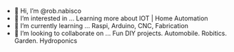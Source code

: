 - 👋 Hi, I’m @rob.nabisco
- 👀 I’m interested in ... Learning more about IOT | Home Automation
- 🌱 I’m currently learning ... Raspi, Arduino, CNC, Fabrication
- 💞️ I’m looking to collaborate on ... Fun DIY projects.  Automobile. Robitics. Garden. Hydroponics

<!---
robertnabisco/robertnabisco is a ✨ special ✨ repository because its `README.md` (this file) appears on your GitHub profile.
You can click the Preview link to take a look at your changes.
--->
